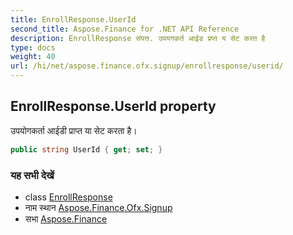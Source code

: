 ```yaml
---
title: EnrollResponse.UserId
second_title: Aspose.Finance for .NET API Reference
description: EnrollResponse संपत्त. उपयगकर्त आईड प्रप्त य सेट करत है
type: docs
weight: 40
url: /hi/net/aspose.finance.ofx.signup/enrollresponse/userid/
---
```

## EnrollResponse.UserId property

उपयोगकर्ता आईडी प्राप्त या सेट करता है।

```csharp
public string UserId { get; set; }
```

### यह सभी देखें

* class [EnrollResponse](../)
* नाम स्थान [Aspose.Finance.Ofx.Signup](../../enrollresponse/)
* सभा [Aspose.Finance](../../../)



